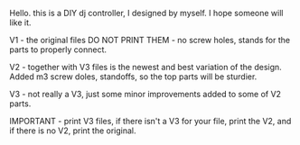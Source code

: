 Hello. this is a DIY dj controller, I designed by myself. 
I hope someone will like it.

V1 - the original files DO NOT PRINT THEM - no screw holes, stands for the parts to properly connect.

V2 - together with V3 files is the newest and best variation of the design. Added m3 screw doles, standoffs, so the top parts will be sturdier.

V3 - not really a V3, just some minor improvements added to some of V2 parts.

IMPORTANT - print V3 files, if there isn't a V3 for your file, print the V2, and if there is no V2, print the original.
